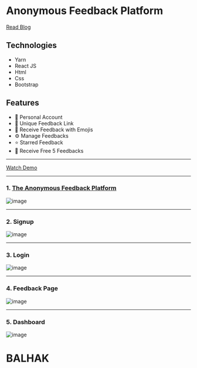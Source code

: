 # Anonymous Feedback Platform

[Read Blog](https://unclebigbay.com/introducing-the-anonymous-feedback-platform-powered-by-the-chern-stack)



## Technologies
- Yarn
- React JS
- Html
- Css
- Bootstrap

## Features
- 👨‍ Personal Account 
- 🔗 Unique Feedback Link 
- 🤩 Receive Feedback with Emojis 
-  ⚙ Manage Feedbacks 
- ⭐ Starred Feedback 
- 🤹‍ Receive Free 5 Feedbacks

<hr />

[Watch Demo](https://www.youtube.com/watch?v=KKoKh5U9_XQ)

<hr />


### 1. [The Anonymous Feedback Platform](https://anonymousfeedback.netlify.app/)
![image](https://user-images.githubusercontent.com/58919619/127271914-a57e45aa-23a3-4225-9c2f-5b4f24453ae5.png)


<hr />

### 2. Signup
![image](https://user-images.githubusercontent.com/58919619/127271243-0ecd2a39-0ec2-4ee1-9003-cab7676ebc4b.png)


<hr />

### 3. Login
![image](https://user-images.githubusercontent.com/58919619/127271300-fd488c39-d899-42a8-a3fb-b8814fa2c7cc.png)

<hr />

### 4. Feedback Page
![image](https://user-images.githubusercontent.com/58919619/127271660-0ddec0e6-1c25-42f6-8b34-800bab4ef2bf.png)


<hr />

### 5. Dashboard
![image](https://user-images.githubusercontent.com/58919619/127271561-0dd1eeb1-83ca-4223-b7f3-250956cf7c21.png)
# BALHAK
